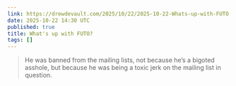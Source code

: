 ```yaml
---
link: https://drewdevault.com/2025/10/22/2025-10-22-Whats-up-with-FUTO.html
date: 2025-10-22 14:30 UTC
published: true
title: What's up with FUTO?
tags: []
---
```


> He was banned from the mailing lists, not because he’s a bigoted asshole, but because he was being a toxic jerk on the mailing list in question.

